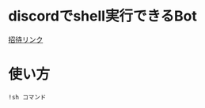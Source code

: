 
# discordでshell実行できるBot

[招待リンク](https://discord.com/api/oauth2/authorize?client_id=772310210055634944&permissions=2176&scope=bot)

# 使い方

```
!sh コマンド
```
